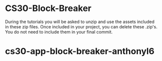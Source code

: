 # CS30-Block-Breaker

During the tutorials you will be asked to unzip and use the assets included in these zip files. Once included in your project, you can delete these .zip's. You do not need to include them in your final commit.
# cs30-app-block-breaker-anthonyl6
